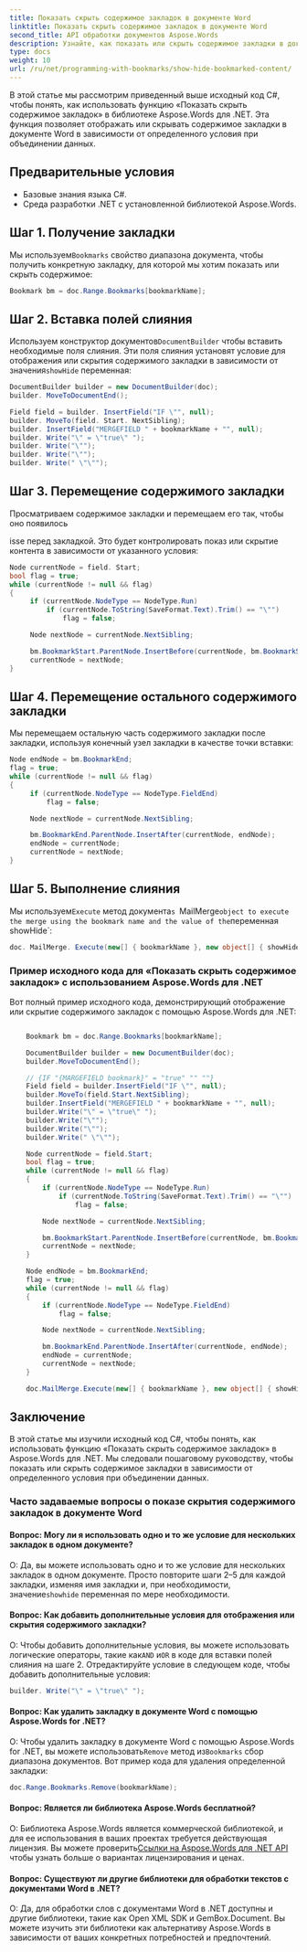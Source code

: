 ```yaml
---
title: Показать скрыть содержимое закладок в документе Word
linktitle: Показать скрыть содержимое закладок в документе Word
second_title: API обработки документов Aspose.Words
description: Узнайте, как показать или скрыть содержимое закладки в документе Word с помощью Aspose.Words для .NET.
type: docs
weight: 10
url: /ru/net/programming-with-bookmarks/show-hide-bookmarked-content/
---
```


В этой статье мы рассмотрим приведенный выше исходный код C#, чтобы понять, как использовать функцию «Показать скрыть содержимое закладок» в библиотеке Aspose.Words для .NET. Эта функция позволяет отображать или скрывать содержимое закладки в документе Word в зависимости от определенного условия при объединении данных.

## Предварительные условия

- Базовые знания языка C#.
- Среда разработки .NET с установленной библиотекой Aspose.Words.

## Шаг 1. Получение закладки

 Мы используем`Bookmarks` свойство диапазона документа, чтобы получить конкретную закладку, для которой мы хотим показать или скрыть содержимое:

```csharp
Bookmark bm = doc.Range.Bookmarks[bookmarkName];
```

## Шаг 2. Вставка полей слияния

 Используем конструктор документов`DocumentBuilder` чтобы вставить необходимые поля слияния. Эти поля слияния установят условие для отображения или скрытия содержимого закладки в зависимости от значения`showHide` переменная:

```csharp
DocumentBuilder builder = new DocumentBuilder(doc);
builder. MoveToDocumentEnd();

Field field = builder. InsertField("IF \"", null);
builder. MoveTo(field. Start. NextSibling);
builder. InsertField("MERGEFIELD " + bookmarkName + "", null);
builder. Write("\" = \"true\" ");
builder. Write("\"");
builder. Write("\"");
builder. Write(" \"\"");
```

## Шаг 3. Перемещение содержимого закладки

Просматриваем содержимое закладки и перемещаем его так, чтобы оно появилось

isse перед закладкой. Это будет контролировать показ или скрытие контента в зависимости от указанного условия:

```csharp
Node currentNode = field. Start;
bool flag = true;
while (currentNode != null && flag)
{
     if (currentNode.NodeType == NodeType.Run)
         if (currentNode.ToString(SaveFormat.Text).Trim() == "\"")
             flag = false;

     Node nextNode = currentNode.NextSibling;

     bm.BookmarkStart.ParentNode.InsertBefore(currentNode, bm.BookmarkStart);
     currentNode = nextNode;
}
```

## Шаг 4. Перемещение остального содержимого закладки

Мы перемещаем остальную часть содержимого закладки после закладки, используя конечный узел закладки в качестве точки вставки:

```csharp
Node endNode = bm.BookmarkEnd;
flag = true;
while (currentNode != null && flag)
{
     if (currentNode.NodeType == NodeType.FieldEnd)
         flag = false;

     Node nextNode = currentNode.NextSibling;

     bm.BookmarkEnd.ParentNode.InsertAfter(currentNode, endNode);
     endNode = currentNode;
     currentNode = nextNode;
}
```

## Шаг 5. Выполнение слияния

 Мы используем`Execute` метод документа`s `MailMerge` object to execute the merge using the bookmark name and the value of the `переменная showHide`:

```csharp
doc. MailMerge. Execute(new[] { bookmarkName }, new object[] { showHide });
```

### Пример исходного кода для «Показать скрыть содержимое закладок» с использованием Aspose.Words для .NET

Вот полный пример исходного кода, демонстрирующий отображение или скрытие содержимого закладок с помощью Aspose.Words для .NET:

```csharp

	Bookmark bm = doc.Range.Bookmarks[bookmarkName];

	DocumentBuilder builder = new DocumentBuilder(doc);
	builder.MoveToDocumentEnd();

	// {IF "{MARGEFIELD bookmark}" = "true" "" ""}
	Field field = builder.InsertField("IF \"", null);
	builder.MoveTo(field.Start.NextSibling);
	builder.InsertField("MERGEFIELD " + bookmarkName + "", null);
	builder.Write("\" = \"true\" ");
	builder.Write("\"");
	builder.Write("\"");
	builder.Write(" \"\"");

	Node currentNode = field.Start;
	bool flag = true;
	while (currentNode != null && flag)
	{
		if (currentNode.NodeType == NodeType.Run)
			if (currentNode.ToString(SaveFormat.Text).Trim() == "\"")
				flag = false;

		Node nextNode = currentNode.NextSibling;

		bm.BookmarkStart.ParentNode.InsertBefore(currentNode, bm.BookmarkStart);
		currentNode = nextNode;
	}

	Node endNode = bm.BookmarkEnd;
	flag = true;
	while (currentNode != null && flag)
	{
		if (currentNode.NodeType == NodeType.FieldEnd)
			flag = false;

		Node nextNode = currentNode.NextSibling;

		bm.BookmarkEnd.ParentNode.InsertAfter(currentNode, endNode);
		endNode = currentNode;
		currentNode = nextNode;
	}

	doc.MailMerge.Execute(new[] { bookmarkName }, new object[] { showHide });

```

## Заключение

В этой статье мы изучили исходный код C#, чтобы понять, как использовать функцию «Показать скрыть содержимое закладок» в Aspose.Words для .NET. Мы следовали пошаговому руководству, чтобы показать или скрыть содержимое закладки в зависимости от определенного условия при объединении данных.

### Часто задаваемые вопросы о показе скрытия содержимого закладок в документе Word

#### Вопрос: Могу ли я использовать одно и то же условие для нескольких закладок в одном документе?

О: Да, вы можете использовать одно и то же условие для нескольких закладок в одном документе. Просто повторите шаги 2–5 для каждой закладки, изменяя имя закладки и, при необходимости, значение`showhide` переменная по мере необходимости.

#### Вопрос: Как добавить дополнительные условия для отображения или скрытия содержимого закладки?

 О: Чтобы добавить дополнительные условия, вы можете использовать логические операторы, такие как`AND` и`OR` в коде для вставки полей слияния на шаге 2. Отредактируйте условие в следующем коде, чтобы добавить дополнительные условия:

```csharp
builder. Write("\" = \"true\" ");
```

#### Вопрос: Как удалить закладку в документе Word с помощью Aspose.Words for .NET?

 О: Чтобы удалить закладку в документе Word с помощью Aspose.Words for .NET, вы можете использовать`Remove` метод из`Bookmarks` сбор диапазона документов. Вот пример кода для удаления определенной закладки:

```csharp
doc.Range.Bookmarks.Remove(bookmarkName);
```

#### Вопрос: Является ли библиотека Aspose.Words бесплатной?

 О: Библиотека Aspose.Words является коммерческой библиотекой, и для ее использования в ваших проектах требуется действующая лицензия. Вы можете проверить[Ссылки на Aspose.Words для .NET API](https://reference.aspose.com/words/net/) чтобы узнать больше о вариантах лицензирования и ценах.

#### Вопрос: Существуют ли другие библиотеки для обработки текстов с документами Word в .NET?

О: Да, для обработки слов с документами Word в .NET доступны и другие библиотеки, такие как Open XML SDK и GemBox.Document. Вы можете изучить эти библиотеки как альтернативу Aspose.Words в зависимости от ваших конкретных потребностей и предпочтений.